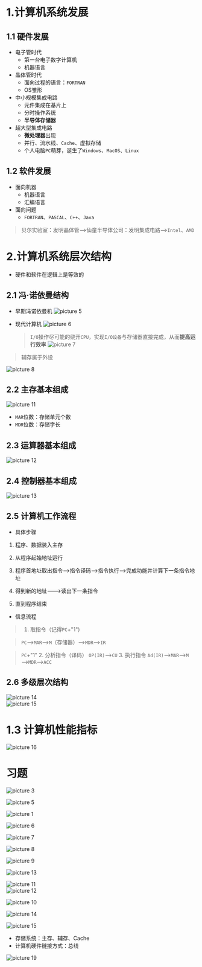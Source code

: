 # 1.计算机系统发展

## 1.1 硬件发展

- 电子管时代
  - 第一台电子数字计算机
  - 机器语言
- 晶体管时代
  - 面向过程的语言：`FORTRAN`
  - OS雏形
- 中小规模集成电路
  - 元件集成在基片上
  - 分时操作系统
  - **半导体存储器**
- 超大型集成电路
  - **微处理器**出现
  - 并行、流水线、`Cache`、虚拟存储
  - 个人电脑`PC`萌芽，诞生了`Windows`、`MacOS`、`Linux`

## 1.2 软件发展

- 面向机器
  - 机器语言
  - 汇编语言
- 面向问题
  - `FORTRAN`、`PASCAL`、`C++`、`Java`

> 贝尔实验室：发明晶体管——>仙童半导体公司：发明集成电路——>`Intel`、`AMD`

# 2.计算机系统层次结构

- 硬件和软件在逻辑上是等效的

## 2.1 冯·诺依曼结构

- 早期冯诺依曼机
  ![picture 5](../assets/ae2f010fb4c1714a6cd31f93277dc39ef9bfb60f44942026e5468fc26e44967b.png)  
- 现代计算机
  ![picture 6](../assets/4688f96e88034e89e89acd7ed89be6e03c1c36648066c27aaaf726cbb6af1bf5.png)  
  
  > `I/O`操作尽可能的绕开`CPU`，实现`I/O设备`与存储器直接完成，从而**提高运行效率**
  > ![picture 7](../assets/06dda3b1d1317a5faad6505d35ccc30b85641cc25117ab867c0b33fcd827d316.png)  

> 辅存属于外设

![picture 8](../assets/1cf9ec7869813d5d3c81f2bb922902240658cdf4866d9150d5358cca5fde5dd0.png)  

## 2.2 主存基本组成

![picture 11](../assets/c6abd8eb479c0f1ff12c8484c5388b827a2784782770b4fc77e2eb6b703ddc62.png)  

- `MAR`位数：存储单元个数
- `MDR`位数：存储字长

## 2.3 运算器基本组成

![picture 12](../assets/2490f895a2fc66d9d2b52cc8551ec7151a021b4c51d1a2311a494c9131ed7adf.png)  

## 2.4 控制器基本组成

![picture 13](../assets/4d653bfdc55ce4f07921a0a4b02b036ae8ba36d4087a327dfe534bc067b43e2c.png)  

## 2.5 计算机工作流程

- 具体步骤
1. 程序、数据装入主存

2. 从程序起始地址运行

3. 程序首地址取出指令——>指令译码——>指令执行——>完成功能并计算下一条指令地址

4. 得到新的地址———>读出下一条指令

5. 直到程序结束
- 信息流程

> 1. 取指令（记得`PC`+"1")
   
> `PC`——>`MAR`——>`M`（存储器）——>`MDR`——>`IR`

> `PC`+"1"
> 2. 分析指令（译码）
> `OP(IR)`——>`CU`
> 3. 执行指令
> `Ad(IR)`——>`MAR`——>`M`——>`MDR`——>`ACC`

## 2.6 多级层次结构

![picture 14](../assets/7d7be823641ab7ec8950136c838a2c1149bb255bcd5bd1a99862a7ecfa3c783f.png)  
![picture 15](../assets/3f4a6a6e8c461b574e0a331a4c430854ea6c93213c7206ad33ffec6e9b451709.png)  

# 1.3 计算机性能指标

![picture 16](../assets/b2a0551cde4c41fd8d44c210399462e707468f41128a9bac4f8fe7a915d42189.png)  

# 习题


![picture 3](../assets/ba17f9cce5517d9187591f2431cfe35550dd1433023c781085b2bf334d823f28.png)  

![picture 5](../assets/7856ba97e1c9fc18fb030ffc420c865d90fba07609bc3bb6ec5faf96087316d0.png)  


![picture 1](../assets/e3da507ef7cef603de0e7462317da68d1962b17f92a9382eed475c3eaecc13e5.png)  

![picture 6](../assets/302fb68ec6ac247f9e61a688f8b326b1cb795cd1e39c2a6f734aa4565991bdcd.png)  

![picture 7](../assets/77bd0846d15f2d9dbf95cd6fa47cb62938f28b3eaf5d5f95b62e50085518a57f.png)  

![picture 8](../assets/019259d32a57029dff3bb0e0982bbb6b332b44aa823529e137f22e13d73644a1.png)  



![picture 9](../assets/e537ef6171d896770cacdb8a5ff553c1efcdfda0b5dcadebf3fb2f981d5bb965.png)  

![picture 13](../assets/02246b265f62fa78d7944918cb306a48854c35af74844d0924f28448712476b3.png)  


![picture 11](../assets/56010080fca801e2b87fa8715b3cc54b25d0c0c2bd7078f03ada45cb9c87d3e7.png)  
![picture 12](../assets/2ab0d84dd3e0cb72097dacb85ea007adea0f21740e4c8e92220a179f15beea7b.png)  




![picture 10](../assets/6ab650092cbe41804bd4c24205398cbc20dcd6535ac965cf0040cf78f310fef7.png)  

![picture 14](../assets/90a06e4c5897615aac5b4f6e28437285aa0208940a93355ef953b9c1b7b8edba.png)  

![picture 15](../assets/60af599fd6bbec84e0e28afd68aa4d8066ddca339869534daa95148607258d95.png)  

 - 存储系统：主存、辅存、Cache
 - 计算机硬件链接方式：总线

![picture 19](../assets/6c50b059439fbb2dbb61e240aea1dd7ade38c260ead2a01cbb3df898bba7ee47.png)  
